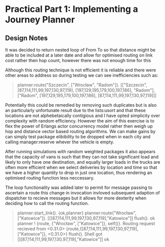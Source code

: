 Practical Part 1: Implementing a Journey Planner 
================================================

Design Notes
------------

It was decided to return nested loop of From To so that distance might be able to be included at a later date
and allow for optimised routing on link cost rather then hop count, however there was not enough time for this

Although this routing technique is not efficient it is reliable and there were other areas to address
so during testing we can see inefficiencies such as:

> planner:route("Szczecin", ["Wrocław", "Radom"]).
> [["Szczecin",
> [87,114,111,99,197,130,97,119],
> [197,129,195,179,100,197,186],
> "Radom"],
> ["Radom",
> [197,129,195,179,100,197,186],
> [87,114,111,99,197,130,97,119]]]

Potentially this could be remedied by removing such duplicates but is also an particularly unfortunate result
due to the lists:usort and that these locations are not alphebetaically contigious and I have opted
simplicity over complexity with random efficiency. However the aim of this exercise is to flex the
power of Erlangs actor concurrency model rather then weigh up hop and distance vector based routing algorithms.
We can make gains by can simply test package elibibility to be dropped when
in each city and calling manager:reserve whever the vehicle is empty.

After running simulations with random weighted packages it also appears that the capacity of vans is
such that they can not take significant load and likely to only have one destination, and equally
larger loads in the trucks are often more efficient when we select deliveries by location and time
so that we have a higher quantity to drop in just one location, thus rendering an optimised routing
function less neccessary.


The loop functionality was added later to permit for message passing to ascertain a route
this change in invocation invloved subsequent adaption of dispatcher to recieve messages
but it allows for more dexterity when deciding how to call the routing function.

> planner:start_link().
> {ok,planner}
> planner:route("Wrocław", ["Katowice"]).
> [[[87,114,111,99,197,130,97,119],"Katowice"]]
> flush().
> ok
> planner ! {route, {"Wrocław", ["Katowice"]}, self()}.
> Routing request recieved from <0.31.0>
> {route,{[87,114,111,99,197,130,97,119],["Katowice"]},
> <0.31.0>}
> flush().
> Shell got [[[87,114,111,99,197,130,97,119],"Katowice"]]
> ok
>